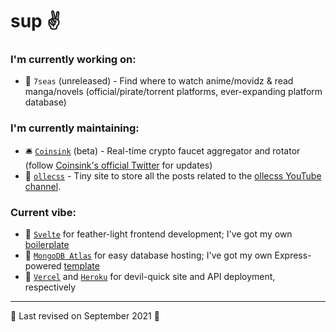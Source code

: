 <!--
**ollefrost/ollefrost** is a ✨ _special_ ✨ repository because its `README.md` (this file) appears on your GitHub profile.

Here are some ideas to get you started:

- 🔭 I’m currently working on ...
- 🌱 I’m currently learning ...
- 👯 I’m looking to collaborate on ...
- 🤔 I’m looking for help with ...
- 💬 Ask me about ...
- 📫 How to reach me: ...
- 😄 Pronouns: ...
- ⚡ Fun fact: ...
-->

# sup ✌️

### I'm currently working on:

- 🌊 `7seas` (unreleased) - Find where to watch anime/movidz & read manga/novels (official/pirate/torrent platforms, ever-expanding platform database)
<!-- - 🔮 `Imon` (unreleased) - Social 'linktree', with a twist - 'Ko-Mon-Qi' system (collective value, platform cards, unique value), and heavily statistics-based -->
<!-- - 🍉 `Ye Dada!` (unreleased, on hold) - Trackable Genshin Impact primo codes, web events and possibly even more, in one tidy little place -->

### I'm currently maintaining:

- 🛎️ [`Coinsink`](https://www.coinsink.cc/) (beta) - Real-time crypto faucet aggregator and rotator (follow [Coinsink's official Twitter](https://twitter.com/coinsink) for updates)
- 📔 [`ollecss`](https://ollecss.vercel.app/) - Tiny site to store all the posts related to the [ollecss YouTube channel](https://www.youtube.com/channel/UCBDopo8825exbqCH4N-nv5A).

### Current vibe:

- 🚀 [`Svelte`](https://github.com/sveltejs/svelte) for feather-light frontend development; I've got my own [boilerplate](https://github.com/ollefrost/ollesvelte)
- 📜 [`MongoDB Atlas`](https://www.mongodb.com/cloud/atlas) for easy database hosting; I've got my own Express-powered [template](https://github.com/ollefrost/olleatlas)
- 🎈 [`Vercel`](https://github.com/vercel/vercel) and [`Heroku`](https://github.com/heroku/cli) for devil-quick site and API deployment, respectively

<!--
⚡ `I'm On` (unreleased) - Specialised links for those who play specific games, or use specific sites

🥒 `Hypickles` (unreleased, hiatus) - A place to access a rich amount of live data of your favourite Minecraft servers, and what your friends are up to on them. Currently focused on Hypixel, may expand to other servers in the future

📒 `Teyvat Codex` (unreleased, hiatus) - A reimagined, enhanced API, wiki and community platform for Genshin Impact
-->

<!-- ![](https://svgur.com/i/aMV.svg) -->

---

🍉 Last revised on September 2021 🍉
